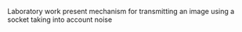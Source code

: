 Laboratory work present mechanism for transmitting an image using a socket taking into account noise
